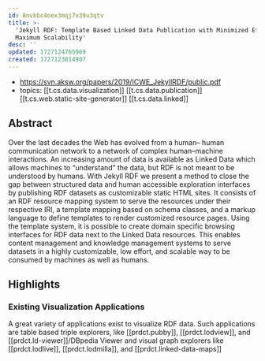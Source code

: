 ```yaml
---
id: 8nvkbc4oex3mqj7x39u3qtv
title: >-
  'Jekyll RDF: Template Based Linked Data Publication with Minimized Effort and
  Maximum Scalability'
desc: ''
updated: 1727124765969
created: 1727123814907
---
```


- https://svn.aksw.org/papers/2019/ICWE_JekyllRDF/public.pdf
- topics: [[t.cs.data.visualization]] [[t.cs.data.publication]] [[t.cs.web.static-site-generator]] [[t.cs.data.linked]]


## Abstract

Over the last decades the Web has evolved from a human– human communication network to a network of complex human–machine interactions. An increasing amount of data is available as Linked Data which allows machines to “understand” the data, but RDF is not meant to be understood by humans. With Jekyll RDF we present a method to close the gap between structured data and human accessible exploration interfaces by publishing RDF datasets as customizable static HTML sites. It consists of an RDF resource mapping system to serve the resources under their respective IRI, a template mapping based on schema classes, and a markup language to define templates to render customized resource pages. Using the template system, it is possible to create domain specific browsing interfaces for RDF data next to the Linked Data resources. This enables content management and knowledge management systems to serve datasets in a highly customizable, low effort, and scalable way to be consumed by machines as well as humans.

## Highlights

### Existing Visualization Applications

A great variety of applications exist to visualize RDF data. Such applications are table based triple explorers, like [[prdct.pubby]], [[prdct.lodview]], and [[prdct.ld-viewer]]/DBpedia Viewer and visual graph explorers like [[prdct.lodlive]], [[prdct.lodmilla]], and [[prdct.linked-data-maps]]